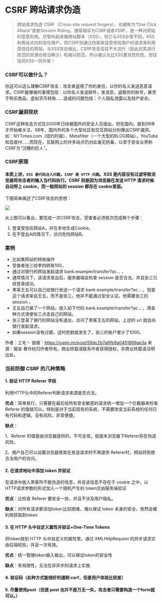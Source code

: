 # CSRF 跨站请求伪造
> 跨站请求伪造 CSRF（Cross-site request forgery），也被称为“One Click Attack”或者Session Riding，通常缩写为CSRF或者XSRF，是一种对网站的恶意利用。尽管听起来像跨站脚本（XSS），但它与XSS非常不同，XSS利用站点内的信任用户，而CSRF则通过伪装来自受信任用户的请求来利用受信任的网站。与XSS攻击相比，CSRF攻击往往不大流行（因此对其进行防范的资源也相当稀少）和难以防范，所以被认为比XSS更具危险性。但往往同XSS一同作案！

### CSRF可以做什么？
你这可以这么理解CSRF攻击：攻击者盗用了你的身份，以你的名义发送恶意请求。CSRF能够做的事情包括：以你名义发送邮件，发消息，盗取你的账号，甚至于购买商品，虚拟货币转账......造成的问题包括：个人隐私泄露以及财产安全。

### CSRF漏洞现状
CSRF这种攻击方式在2000年已经被国外的安全人员提出，但在国内，直到06年才开始被关注，08年，国内外的多个大型社区和交互网站分别爆出CSRF漏洞，如：NYTimes.com（纽约时报）、Metafilter（一个大型的BLOG网站），YouTube和百度HI......而现在，互联网上的许多站点仍对此毫无防备，以至于安全业界称CSRF为“沉睡的巨人”。

### CSRF原理
#### 本质上讲，`XSS 是代码注入问题`，`CSRF 是 HTTP 问题`。XSS 是内容没有过滤导致浏览器将攻击者的输入当代码执行。CSRF 则是因为浏览器在发送 HTTP 请求时候自动带上 cookie，而一般网站的 session 都存在 cookie里面。

下图简单阐述了CSRF攻击的思想：

![](https://user-gold-cdn.xitu.io/2017/9/22/e974cf8e975df7a6e9e31592ce4b007b?imageView2/0/w/1280/h/960/format/webp/ignore-error/1)

从上图可以看出，要完成一次CSRF攻击，受害者必须依次完成两个步骤：

1. 登录受信任网站A，并在本地生成Cookie。
2. 在不登出A的情况下，访问危险网站B。

### 案例
* 比如某网站的转账操作
* 受害者张三给李四转账100，
* 通过对银行的网站发起请求 bank.example/transfer?ac… ，
* 通常情况下，该请求发出后，服务器端会检查 session 是否合法，并且张三已经登录成功，
* 黑客王五可以自己给银行发送一个请求 bank.example/transfer?ac… ，但是这个请求来自王五，而不是张三，他并不能通过安全认证。他需要张三的 session 。
* 王五自己做了一个网站，放入如下代码 bank.example/transfer?ac… ，用各种方式诱使张三点击自己的网站。
* 张三登录了银行的网站没有退出，访问了黑客王五的网站，上述的 url 就会向银行发起请求。
* 如果session没有过期，这时悲剧就发生了，张三的账户里少了1000。


作者：三毛丶
链接：https://juejin.im/post/59dc2b7a6fb9a0451869ae3a
来源：掘金
著作权归作者所有。商业转载请联系作者获得授权，非商业转载请注明出处。

### 当前防御 CSRF 的几种策略
#### 1. 验证 HTTP Referer 字段
利用HTTP头中的Referer判断请求来源是否合法。

**优点**：简单易行，只需要在最后给所有安全敏感的请求统一增加一个拦截器来检查 Referer 的值就可以。特别是对于当前现有的系统，不需要改变当前系统的任何已有代码和逻辑，没有风险，非常便捷。

**缺点**：

1、Referer 的值是由浏览器提供的，不可全信，低版本浏览器下Referer存在伪造风险。

2、用户自己可以设置浏览器使其在发送请求时不再提供 Referer时，网站将拒绝合法用户的访问。

#### 2. 在请求地址中添加 token 并验证
在请求中放入黑客所不能伪造的信息，并且该信息不存在于 cookie 之中，以HTTP请求参数的形式加入一个随机产生的 token交由服务端验证

**优点**：比检查 Referer 要安全一些，并且不涉及用户隐私。

**缺点**：对所有请求都添加token比较困难，难以保证 token 本身的安全，依然会被利用获取到token

#### 3. 在 HTTP 头中自定义属性并验证+One-Time Tokens
将token放到 HTTP 头中自定义的属性里。通过 XMLHttpRequest 的异步请求交由后端校验，并且一次有效。

**优点**：统一管理token输入输出，可以保证token的安全性

**缺点**：有局限性，无法在非异步的请求上实施

#### 4. 验证码（此种方式能很好的遏制 csrf，但是用户体验比较差）

#### 5. 尽量使用post（但是 post 也并不是万无一失，攻击者只需要构造一个form就可以。）
